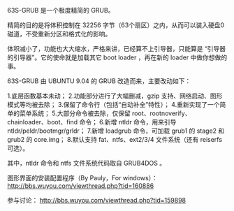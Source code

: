 63S-GRUB 是一个极度精简的 GRUB。

精简的目的是将体积控制在 32256 字节（63个扇区）之内，从而可以装入硬盘0磁道，不受重新分区和格式化的影响。

体积减小了，功能也大大缩水，严格来讲，已经算不上引导器，只能算是 “引导器的引导器”。它的使命就是加载其它 boot loader ，再在新的 loader 中做你想做的事。

63S-GRUB 由 UBUNTU 9.04 的 GRUB 改造而来，主要改动如下：

1.底层函数基本未动；
2.功能部分进行了大幅删减，gzip 支持、网络启动、图形模式等均被去除；
3.保留了命令行（包括“自动补全”特性）；
4.重新实现了一个简单的菜单系统；
5.大部分命令被去除，仅保留 root、rootnoverify、chainloader、boot、find 命令；
6.新增 ntldr 命令，用来引导 ntldr/peldr/bootmgr/grldr；
7.新增 loadgrub 命令，可加载 grub1 的 stage2 和 grub2 的 core.img；
8.默认支持 fat、ntfs、ext2/3/4 文件系统（还有 reiserfs 可选）。

其中，ntldr 命令和 ntfs 文件系统代码取自 GRUB4DOS 。

图形界面的安装配置程序（By Pauly，For windows）：  http://bbs.wuyou.com/viewthread.php?tid=160886

参与讨论： http://bbs.wuyou.com/viewthread.php?tid=159898